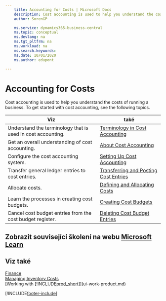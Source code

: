```yaml
---
    title: Accounting for Costs | Microsoft Docs
    description: Cost accounting is used to help you understand the costs of running a business. To get started with cost accounting, see the following topics.
    author: SorenGP

    ms.service: dynamics365-business-central
    ms.topic: conceptual
    ms.devlang: na
    ms.tgt_pltfrm: na
    ms.workload: na
    ms.search.keywords:
    ms.date: 10/01/2020
    ms.author: edupont

---
```

# Accounting for Costs
Cost accounting is used to help you understand the costs of running a business. To get started with cost accounting, see the following topics.

| Viz | také |
|--------|---------|  
| Understand the terminology that is used in cost accounting. | [Terminology in Cost Accounting](finance-terminology-in-cost-accounting.md) |
| Get an overall understanding of cost accounting. | [About Cost Accounting](finance-about-cost-accounting.md) |
| Configure the cost accounting system. | [Setting Up Cost Accounting](finance-set-up-cost-accounting.md) |
| Transfer general ledger entries to cost entries. | [Transferring and Posting Cost Entries](finance-transfer-and-post-cost-entries.md) |
| Allocate costs. | [Defining and Allocating Costs](finance-define-and-allocate-costs.md) |
| Learn the processes in creating cost budgets. | [Creating Cost Budgets](finance-create-cost-budgets.md) |
| Cancel cost budget entries from the cost budget register. | [Deleting Cost Budget Entries](finance-how-to-delete-cost-budget-entries.md) |

## Zobrazit související školení na webu [Microsoft Learn](/learn/paths/use-cost-accounting-dynamics-365-business-central/)

## Viz také
[Finance](finance.md)  
[Managing Inventory Costs](finance-manage-inventory-costs.md)  
[Working with [!INCLUDE[prod_short](includes/prod_short.md)]](ui-work-product.md)


[!INCLUDE[footer-include](includes/footer-banner.md)]